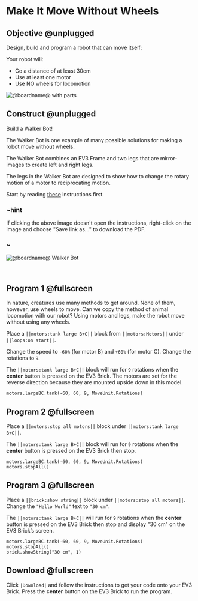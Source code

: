 # Make It Move Without Wheels

## Objective @unplugged

Design, build and program a robot that can move itself:

Your robot will:

* Go a distance of at least 30cm
* Use at least one motor
* Use NO wheels for locomotion

![@boardname@ with parts](/static/lessons/make-it-move/locomotion-no-wheels.jpg)


## Construct @unplugged

Build a Walker Bot!

The Walker Bot is one example of many possible solutions for making a robot move without wheels.

The Walker Bot combines an EV3 Frame and two legs that are mirror-images to create left and right legs.

The legs in the Walker Bot are designed to show how to change the rotary motion of a motor to reciprocating motion.

Start by reading [these](https://le-www-live-s.legocdn.com/sc/media/lessons/mindstorms-ev3/ev3-dep/building%20instructions/walker-bot-bi-180fc24f9298e1dd6201099627d43903.pdf) instructions first.

### ~hint

If clicking the above image doesn't open the instructions, right-click on the image and choose "Save link as..." to download the PDF.

### ~

![@boardname@ Walker Bot](/static/lessons/make-it-move/walker-bot.jpg)

 
## Program 1 @fullscreen

In nature, creatures use many methods to get around. None of them, however, use wheels to move. Can we copy the method of animal locomotion with our robot? Using motors and legs, make the robot move without using any wheels.

Place a ``||motors:tank large B+C||`` block from ``||motors:Motors||`` under ``||loops:on start||``.

Change the speed to `-60%` (for motor B) and `+60%` (for motor C).
Change the rotations to `9`.

The ``||motors:tank large B+C||`` block will run for `9` rotations when the **center** button is pressed on the EV3 Brick. The motors are set for the reverse direction because they are mounted upside down in this model.

```blocks
motors.largeBC.tank(-60, 60, 9, MoveUnit.Rotations)
```

## Program 2 @fullscreen

Place a ``||motors:stop all motors||`` block under ``||motors:tank large B+C||``.

The ``||motors:tank large B+C||`` block will run for `9` rotations when the **center** button is pressed on the EV3 Brick then stop.

```blocks
motors.largeBC.tank(-60, 60, 9, MoveUnit.Rotations)
motors.stopAll()
```

## Program 3 @fullscreen

Place a ``||brick:show string||`` block under ``||motors:stop all motors||``.
Change the `"Hello World"` text to `"30 cm"`.

The ``||motors:tank large B+C||`` will run for `9` rotations when the **center** button is pressed on the EV3 Brick then stop and display "30 cm" on the EV3 Brick’s screen.

```blocks
motors.largeBC.tank(-60, 60, 9, MoveUnit.Rotations)
motors.stopAll()
brick.showString("30 cm", 1)
```

## Download @fullscreen

Click `|Download|` and follow the instructions to get your code onto your EV3 Brick. Press the **center** button on the EV3 Brick to run the program.
